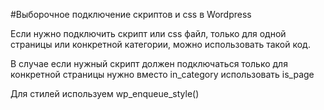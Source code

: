 #Выборочное подключение скриптов и css в Wordpress

Если нужно подключить скрипт или css файл, только для одной страницы или конкретной категории, можно использовать такой код.

В случае если нужный скрипт должен подключаться только для конкретной страницы нужно вместо in_category использовать is_page

Для стилей используем wp_enqueue_style()